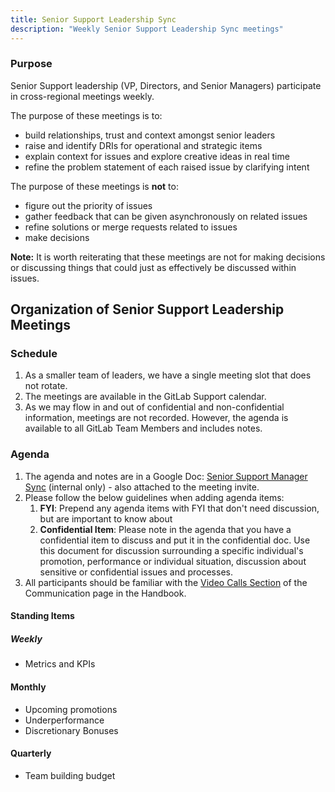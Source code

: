 ```yaml
---
title: Senior Support Leadership Sync
description: "Weekly Senior Support Leadership Sync meetings"
---
```


### Purpose

Senior Support leadership (VP, Directors, and Senior Managers) participate in cross-regional meetings weekly.

The purpose of these meetings is to:

- build relationships, trust and context amongst senior leaders
- raise and identify DRIs for operational and strategic items
- explain context for issues and explore creative ideas in real time
- refine the problem statement of each raised issue by clarifying intent

The purpose of these meetings is **not** to:

- figure out the priority of issues
- gather feedback that can be given asynchronously on related issues
- refine solutions or merge requests related to issues
- make decisions

**Note:** It is worth reiterating that these meetings are not for making decisions or discussing things that could just as effectively be discussed within issues.

## Organization of Senior Support Leadership Meetings

### Schedule

1. As a smaller team of leaders, we have a single meeting slot that does not rotate.
1. The meetings are available in the GitLab Support calendar.
1. As we may flow in and out of confidential and non-confidential information, meetings are not recorded. However, the agenda is available to all GitLab Team Members and includes notes.

### Agenda

1. The agenda and notes are in a Google Doc: [Senior Support Manager Sync](https://drive.google.com/drive/search?q=Senior%20Support%20Manger%20Sync) (internal only) - also attached to the meeting invite.
1. Please follow the below guidelines when adding agenda items:
   1. **FYI**: Prepend any agenda items with FYI that don't need discussion, but are important to know about
   1. **Confidential Item**: Please note in the agenda that you have a confidential item to discuss and put it in the confidential doc. Use this document for discussion surrounding a specific individual's promotion, performance or individual situation, discussion about sensitive or confidential issues and processes.
1. All participants should be familiar with the [Video Calls Section](/handbook/communication/#video-calls) of the Communication page in the Handbook.

#### Standing Items

##### Weekly

- Metrics and KPIs

#### Monthly

- Upcoming promotions
- Underperformance
- Discretionary Bonuses

#### Quarterly

- Team building budget

